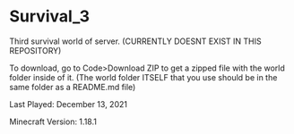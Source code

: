 # Survival_3
Third survival world of server. (CURRENTLY DOESNT EXIST IN THIS REPOSITORY)

To download, go to Code>Download ZIP to get a zipped file with the world folder inside of it. (The world folder ITSELF that you use should be in the same folder as a README.md file)

Last Played: December 13, 2021

Minecraft Version: 1.18.1
